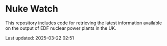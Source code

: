 # Nuke Watch

This repository includes code for retrieving the latest information available on the output of EDF nuclear power plants in the UK.

Last updated: 2025-03-22 02:51